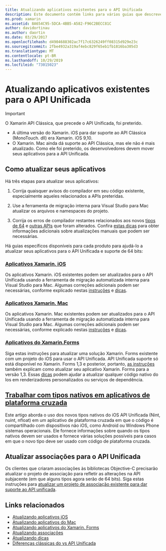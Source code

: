 ```yaml
---
title: Atualizando aplicativos existentes para o API Unificada
description: Este documento contém links para vários guias que descrevem como atualizar aplicativos Xamarin para o API Unificada. Ele aborda os aplicativos Xamarin. iOS, aplicativos Xamarin. Mac. Aplicativos Xamarin. Forms, tipos nativos em aplicativos de plataforma cruzada e projetos de associação.
ms.prod: xamarin
ms.assetid: 8A654C95-5DCA-4BB5-A582-F96C2BECC81C
author: davidortinau
ms.author: daortin
ms.date: 03/29/2017
ms.openlocfilehash: d4904688302ac7f17c6326249ff08315d929e23c
ms.sourcegitcommit: 2fbe4932a319af4ebc829f65eb1fb1816ba305d3
ms.translationtype: MT
ms.contentlocale: pt-BR
ms.lasthandoff: 10/29/2019
ms.locfileid: "73015023"
---
```

# <a name="updating-existing-apps-to-the-unified-api"></a>Atualizando aplicativos existentes para o API Unificada

> [!IMPORTANT]
> O Xamarin API Clássica, que precede o API Unificada, foi preterido.
>
> - A última versão do Xamarin. iOS para dar suporte ao API Clássica (MonoTouch. dll) era Xamarin. iOS 9,10.
> - O Xamarin. Mac ainda dá suporte ao API Clássica, mas ele não é mais atualizado. Como ele foi preterido, os desenvolvedores devem mover seus aplicativos para a API Unificada.

## <a name="how-to-update-your-apps"></a>Como atualizar seus aplicativos

Há três etapas para atualizar seus aplicativos:

1. Corrija quaisquer avisos do compilador em seu código existente, especialmente aqueles relacionados a APIs preteridas.

2. Use a ferramenta de migração interna para Visual Studio para Mac atualizar os arquivos e namespaces do projeto.

3. Corrija os erros de compilador restantes relacionados aos novos [tipos de 64](~/cross-platform/macios/nativetypes.md) e [outras APIs](~/cross-platform/macios/unified/overview.md#deprecated-typos) que foram alterados. Confira [estas dicas](~/cross-platform/macios/unified/updating-tips.md) para obter informações adicionais sobre atualizações manuais que podem ser necessárias.

Há guias específicos disponíveis para cada produto para ajudá-lo a atualizar seus aplicativos para o API Unificada e suporte de 64 bits:

### <a name="xamarinios-appscross-platformmaciosunifiedupdating-ios-appsmd"></a>[Aplicativos Xamarin. iOS](~/cross-platform/macios/unified/updating-ios-apps.md)

Os aplicativos Xamarin. iOS existentes podem ser atualizados para o API Unificada usando a ferramenta de migração automatizada interna para Visual Studio para Mac. Algumas correções adicionais podem ser necessárias, conforme explicado nestas [instruções](~/cross-platform/macios/unified/updating-ios-apps.md) e [dicas](~/cross-platform/macios/unified/updating-tips.md).

### <a name="xamarinmac-appscross-platformmaciosunifiedupdating-mac-appsmd"></a>[Aplicativos Xamarin. Mac](~/cross-platform/macios/unified/updating-mac-apps.md)

Os aplicativos Xamarin. Mac existentes podem ser atualizados para o API Unificada usando a ferramenta de migração automatizada interna para Visual Studio para Mac. Algumas correções adicionais podem ser necessárias, conforme explicado nestas [instruções](~/cross-platform/macios/unified/updating-mac-apps.md) e [dicas](~/cross-platform/macios/unified/updating-tips.md).

### <a name="xamarinforms-appscross-platformmaciosunifiedupdating-xamarin-forms-appsmd"></a>[Aplicativos do Xamarin.Forms](~/cross-platform/macios/unified/updating-xamarin-forms-apps.md)

Siga estas instruções para atualizar uma solução Xamarin. Forms existente com um projeto do iOS para usar o API Unificada. API Unificada suporte só está disponível no Xamarin. Forms 1,3 e posterior, portanto, [as instruções](~/cross-platform/macios/unified/updating-xamarin-forms-apps.md) também explicam como atualizar seu aplicativo Xamarin. Forms para a versão 1,3. Essas [dicas](~/cross-platform/macios/unified/updating-tips.md) podem ajudar a atualizar qualquer código nativo do Ios em renderizadores personalizados ou serviços de dependência.

## <a name="working-with-native-types-in-cross-platform-appscross-platformmaciosnativetypesmd"></a>[Trabalhar com tipos nativos em aplicativos de plataforma cruzada](~/cross-platform/macios/nativetypes.md)

Este artigo aborda o uso dos novos tipos nativos do iOS API Unificada (Nint, nuint, nfloat) em um aplicativo de plataforma cruzada em que o código é compartilhado com dispositivos não iOS, como Android ou Windows Phone sistemas operacionais. Ele fornece informações sobre quando os tipos nativos devem ser usados e fornece várias soluções possíveis para casos em que o novo tipo deve ser usado com código de plataforma cruzada.

## <a name="update-bindings-to-the-unified-api"></a>Atualizar associações para o API Unificada

Os clientes que criaram associações às bibliotecas Objective-C precisarão atualizar o projeto de associação para refletir as alterações na API subjacente (em que alguns tipos agora serão de 64 bits).
Siga estas instruções para [atualizar um projeto de associação existente para dar suporte ao API unificada](~/cross-platform/macios/unified/update-binding.md).

## <a name="related-links"></a>Links relacionados

- [Atualizando aplicativos iOS](~/cross-platform/macios/unified/updating-ios-apps.md)
- [Atualizando aplicativos do Mac](~/cross-platform/macios/unified/updating-mac-apps.md)
- [Atualizando aplicativos do Xamarin. Forms](~/cross-platform/macios/unified/updating-xamarin-forms-apps.md)
- [Atualizando associações](~/cross-platform/macios/unified/update-binding.md)
- [Atualizando dicas](~/cross-platform/macios/unified/updating-tips.md)
- [Diferenças clássicas do vs API Unificada](https://github.com/xamarin/release-notes-archive/blob/master/release-notes/ios/api_changes/classic-vs-unified-8.6.0/index.md)
